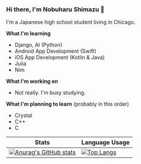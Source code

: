 ### Hi there, I'm Nobuharu Shimazu 👋

I'm a Japanese high school student living in Chicago.

**What I'm learning**
 - Django, AI (Python)
 - Android App Development (Swift)
 - iOS App Development (Kotlin & Java)
 - Julia
 - Nim

**What I'm working on**
 - Not really. I'm busy studying.

**What I'm planning to learn** (probably in this order)
 - Crystal
 - C++
 - C

| Stats | Language Usage |
| ----------- | ----------- |
| [![Anurag's GitHub stats](https://github-readme-stats.vercel.app/api?username=bichanna&count_private=true)](https://github.com/anuraghazra/github-readme-stats)| [![Top Langs](https://github-readme-stats.vercel.app/api/top-langs/?username=bichanna&langs_count=10&layout=compact)](https://github.com/anuraghazra/github-readme-stats)

